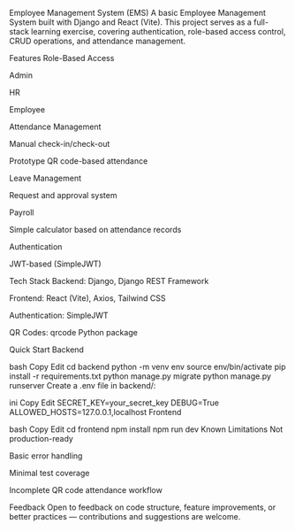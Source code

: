 Employee Management System (EMS)
A basic Employee Management System built with Django and React (Vite). This project serves as a full-stack learning exercise, covering authentication, role-based access control, CRUD operations, and attendance management.

Features
Role-Based Access

Admin

HR

Employee

Attendance Management

Manual check-in/check-out

Prototype QR code-based attendance

Leave Management

Request and approval system

Payroll

Simple calculator based on attendance records

Authentication

JWT-based (SimpleJWT)

Tech Stack
Backend: Django, Django REST Framework

Frontend: React (Vite), Axios, Tailwind CSS

Authentication: SimpleJWT

QR Codes: qrcode Python package

Quick Start
Backend

bash
Copy
Edit
cd backend
python -m venv env
source env/bin/activate
pip install -r requirements.txt
python manage.py migrate
python manage.py runserver
Create a .env file in backend/:

ini
Copy
Edit
SECRET_KEY=your_secret_key
DEBUG=True
ALLOWED_HOSTS=127.0.0.1,localhost
Frontend

bash
Copy
Edit
cd frontend
npm install
npm run dev
Known Limitations
Not production-ready

Basic error handling

Minimal test coverage

Incomplete QR code attendance workflow

Feedback
Open to feedback on code structure, feature improvements, or better practices — contributions and suggestions are welcome.